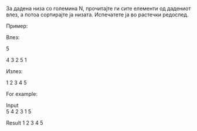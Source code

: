 За дадена низа со големина N, прочитајте ги сите елементи од дадениот влез, а потоа сортирајте ја низата. Испечатете ја во растечки редослед.

Пример:

Влез:

5

4 3 2 5 1

Излез:

1 2 3 4 5

For example:

Input	
5
4 2 3 1 5

Result
1 2 3 4 5
